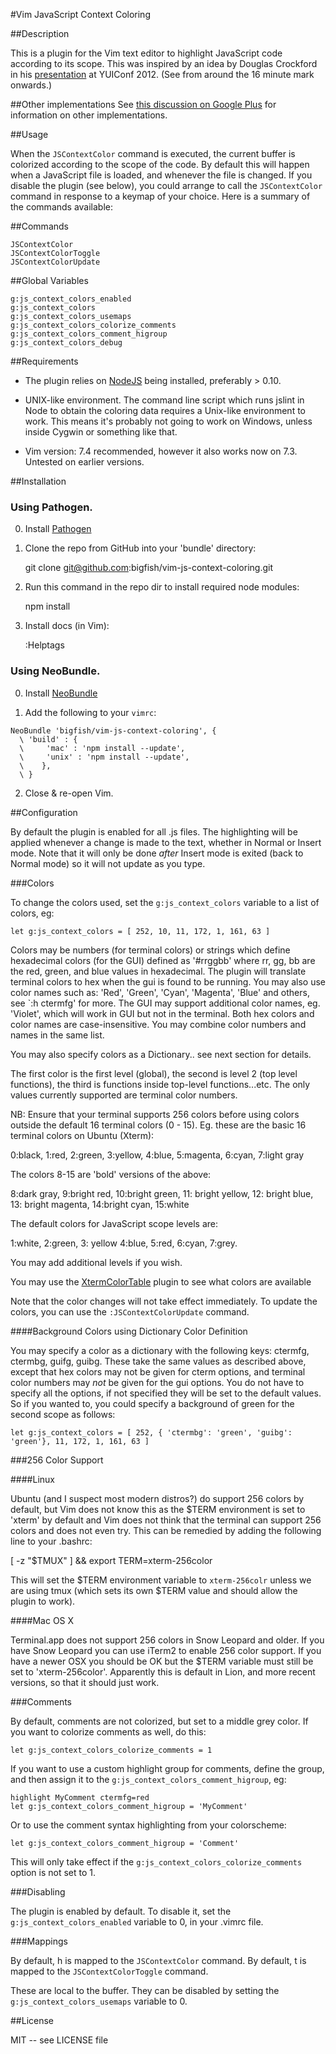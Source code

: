 #Vim JavaScript Context Coloring

##Description

This is a plugin for the Vim text editor to highlight JavaScript code 
according to its scope. This was inspired by an idea by Douglas Crockford
in his [presentation](http://www.youtube.com/watch?v=dkZFtimgAcM) at YUIConf 2012.
(See from around the 16 minute mark onwards.) 

##Other implementations
See [this discussion on Google Plus](https://plus.google.com/118095276221607585885/posts/FzKnHk96m2C)
for information on other implementations.

##Usage

When the `JSContextColor` command is executed, the current buffer is colorized
according to the scope of the code. By default this will happen when a JavaScript
file is loaded, and whenever the file is changed. If you disable the plugin (see below),
you could arrange to call the `JSContextColor` command in response to a keymap of
your choice. Here is a summary of the commands available:

##Commands

    JSContextColor
    JSContextColorToggle
    JSContextColorUpdate

##Global Variables

    g:js_context_colors_enabled
    g:js_context_colors
    g:js_context_colors_usemaps
    g:js_context_colors_colorize_comments
    g:js_context_colors_comment_higroup
    g:js_context_colors_debug

##Requirements

* The plugin relies on [NodeJS](http://nodejs.org/) being installed, preferably > 0.10.

* UNIX-like environment. The command line script which runs jslint in Node to obtain the coloring data 
requires a Unix-like environment to work. This means it's probably not going to work
on Windows, unless inside Cygwin or something like that. 

* Vim version: 7.4 recommended, however it also works now on 7.3. Untested on earlier versions. 

##Installation

### Using Pathogen.

0. Install [Pathogen](https://github.com/tpope/vim-pathogen)

1. Clone the repo from GitHub into your 'bundle' directory:

    git clone git@github.com:bigfish/vim-js-context-coloring.git

2. Run this command in the repo dir to install required node modules:

    npm install

3. Install docs (in Vim):

    :Helptags

### Using NeoBundle.

0. Install [NeoBundle](https://github.com/Shougo/neobundle.vim#quick-start)

1. Add the following to your `vimrc`:

```VimL
NeoBundle 'bigfish/vim-js-context-coloring', {
  \ 'build' : {
  \     'mac' : 'npm install --update',
  \     'unix' : 'npm install --update',
  \    },
  \ }
```

2. Close & re-open Vim.

##Configuration

By default the plugin is enabled for all .js files. The highlighting will be applied
whenever a change is made to the text, whether in Normal or Insert mode. Note that it
will only be done *after* Insert mode is exited (back to Normal mode) so it will not 
update as you type.

###Colors

To change the colors used, set the `g:js_context_colors` variable to a list of colors, eg:

	let g:js_context_colors = [ 252, 10, 11, 172, 1, 161, 63 ]

Colors may be numbers (for terminal colors) or strings which define hexadecimal colors (for the GUI) 
defined as '#rrggbb' where rr, gg, bb are the red, green, and blue values in hexadecimal. The plugin
will translate terminal colors to hex when the gui is found to be running. You may also use color names
such as: 'Red', 'Green', 'Cyan', 'Magenta', 'Blue' and others, see `:h ctermfg' for more. The GUI may
support additional color names, eg. 'Violet', which will work in GUI but not in the terminal. Both hex
colors and color names are case-insensitive. You may combine color numbers and names in the same list.

You may also specify colors as a Dictionary.. see next section for details.

The first color is the first level (global), the second is level 2 (top level
functions), the third is functions inside top-level functions...etc. The only 
values currently supported are terminal color numbers.

NB: Ensure that your terminal supports 256 colors before using colors
outside the default 16 terminal colors (0 - 15). Eg. these are the basic 16 terminal colors
on Ubuntu (Xterm):

0:black, 1:red, 2:green, 3:yellow, 4:blue, 5:magenta, 6:cyan, 7:light gray

The colors 8-15 are 'bold' versions of the above:

8:dark gray, 9:bright red, 10:bright green, 11: bright yellow, 12: bright blue,
13: bright magenta, 14:bright cyan, 15:white

The default colors for JavaScript scope levels are:

1:white, 2:green, 3: yellow 4:blue, 5:red, 6:cyan, 7:grey.

You may add additional levels if you wish. 

You may use the [XtermColorTable](http://www.vim.org/scripts/script.php?script_id=3412) plugin to see what colors are available

Note that the color changes will not take effect immediately. To update the colors, you
can use the `:JSContextColorUpdate` command.

####Background Colors using Dictionary Color Definition

You may specify a color as a dictionary with the following keys: ctermfg, ctermbg, guifg, guibg. These
take the same values as described above, except that hex colors may not be given for cterm options, and
terminal color numbers may *not* be given for the gui options. You do not have to specify all the options,
if not specified they will be set to the default values. So if you wanted to, you could specify a background
of green for the second scope as follows:

    let g:js_context_colors = [ 252, { 'ctermbg': 'green', 'guibg': 'green'}, 11, 172, 1, 161, 63 ]

###256 Color Support

####Linux

Ubuntu (and I suspect most modern distros?) do support 256 colors by default, but Vim does not know this
as the $TERM environment is set to 'xterm' by default and Vim does not think that the terminal can support 
256 colors and does not even try. This can be remedied by adding the following line to your .bashrc:

   [ -z "$TMUX" ] && export TERM=xterm-256color

This will set the $TERM environment variable to `xterm-256colr` unless we are using tmux (which sets its own $TERM value and should allow the plugin to work).

####Mac OS X

Terminal.app does not support 256 colors in Snow Leopard and older. If you have Snow Leopard you can use iTerm2
 to enable 256 color support. If you have a newer OSX you should be OK but the $TERM variable must still be 
 set to 'xterm-256color'. Apparently this is default in Lion, and more recent versions, so that it should just work.

###Comments

By default, comments are not colorized, but set to a middle grey color. If
you want to colorize comments as well, do this:

	let g:js_context_colors_colorize_comments = 1

If you want to use a custom highlight group for comments, define the group,
and then assign it to the `g:js_context_colors_comment_higroup`, eg:

	highlight MyComment ctermfg=red
	let g:js_context_colors_comment_higroup = 'MyComment'

Or to use the comment syntax highlighting from your colorscheme:

	let g:js_context_colors_comment_higroup = 'Comment'

This will only take effect if the `g:js_context_colors_colorize_comments` option
is not set to 1.

###Disabling

The plugin is enabled by default. To disable it, set the `g:js_context_colors_enabled` variable
to 0, in your .vimrc file.

###Mappings

By default, <localleader>h is mapped to the `JSContextColor` command.
By default, <localleader>t is mapped to the `JSContextColorToggle` command.

These are local to the buffer. They can be disabled by setting the `g:js_context_colors_usemaps` variable to 0.

##License

MIT -- see LICENSE file
